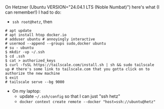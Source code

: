 On Hetzner (Ubuntu VERSION="24.04.1 LTS (Noble Numbat)") here's what (I can remember!) I had to do:

- `ssh root@hetz`, then

```shell
# apt update
# apt install htop docker.io
# adduser ubuntu # annoyingly interactive
# usermod --append --groups sudo,docker ubuntu
# su - ubuntu
$ mkdir -vp ~/.ssh
$ cd .ssh
$ cat > authorized_keys
$ curl -fsSL https://tailscale.com/install.sh | sh && sudo tailscale up # there's some link to tailscale.com that you gotta click on to authorize the new machine
$ exit
# tailscale serve --bg 9000
```

- On my laptop:
  - update `~/.ssh/config` so that I can just "ssh hetz"
  - `docker context create remote --docker "host=ssh://ubuntu@hetz"`
